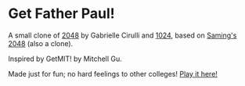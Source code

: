 # Get Father Paul!
A small clone of [2048](http://gabrielecirulli.github.io/2048/) by Gabrielle Cirulli and [1024](https://play.google.com/store/apps/details?id=com.veewo.a1024), based on [Saming's 2048](http://saming.fr/p/2048/) (also a clone).

Inspired by GetMIT! by Mitchell Gu.

Made just for fun; no hard feelings to other colleges! [Play it here!](http://pauljasek.github.io/GetFatherPaul/)
